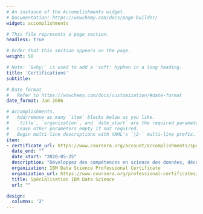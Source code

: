 ```yaml
---
# An instance of the Accomplishments widget.
# Documentation: https://wowchemy.com/docs/page-builder/
widget: accomplishments

# This file represents a page section.
headless: true

# Order that this section appears on the page.
weight: 50

# Note: `&shy;` is used to add a 'soft' hyphen in a long heading.
title: 'Certifications'
subtitle:

# Date format
#   Refer to https://wowchemy.com/docs/customization/#date-format
date_format: Jan 2006

# Accomplishments.
#   Add/remove as many `item` blocks below as you like.
#   `title`, `organization`, and `date_start` are the required parameters.
#   Leave other parameters empty if not required.
#   Begin multi-line descriptions with YAML's `|2-` multi-line prefix.
item:
- certificate_url: https://www.coursera.org/account/accomplishments/specialization/certificate/RHE2AWEUHQCA
  date_end: ""
  date_start: "2020-05-25"
  description: "Développez des compétences en science des données, découvrez Python et SQL, analysez et visualisez des données et créez des modèles d’apprentissage automatique"
  organization: IBM Data Science Professional Certificate
  organization_url: https://www.coursera.org/professional-certificates/ibm-data-science
  title: Spécialisation IBM Data Science
  url: ""

design:
  columns: '2' 
---
```

